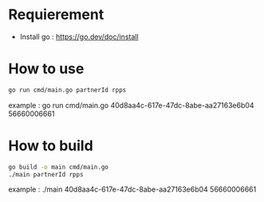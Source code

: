 # Requierement

- Install go : https://go.dev/doc/install

# How to use

```bash
go run cmd/main.go partnerId rpps
```

example : go run cmd/main.go 40d8aa4c-617e-47dc-8abe-aa27163e6b04 56660006661

# How to build 

```bash
go build -o main cmd/main.go
./main partnerId rpps 
```

example : ./main 40d8aa4c-617e-47dc-8abe-aa27163e6b04 56660006661
